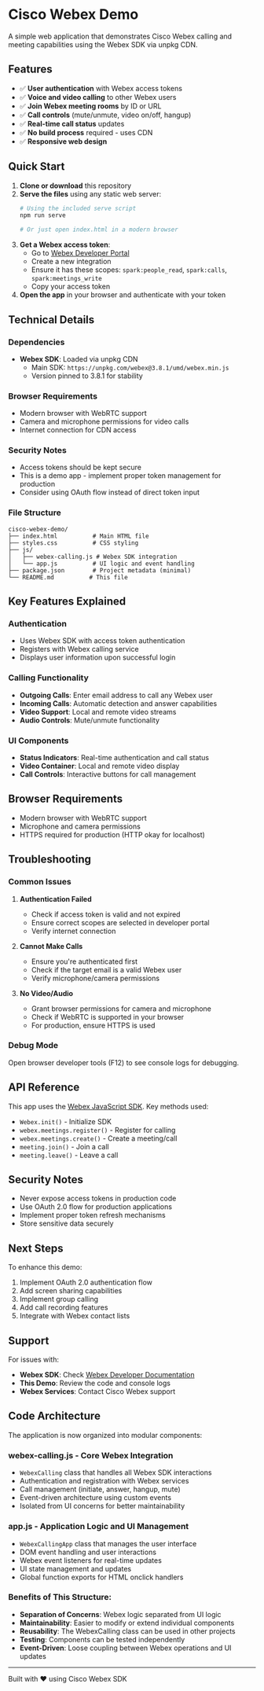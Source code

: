 # Cisco Webex Demo

A simple web application that demonstrates Cisco Webex calling and meeting capabilities using the Webex SDK via unpkg CDN.

## Features

- ✅ **User authentication** with Webex access tokens
- ✅ **Voice and video calling** to other Webex users
- ✅ **Join Webex meeting rooms** by ID or URL
- ✅ **Call controls** (mute/unmute, video on/off, hangup)
- ✅ **Real-time call status** updates
- ✅ **No build process** required - uses CDN
- ✅ **Responsive web design**

## Quick Start

1. **Clone or download** this repository
2. **Serve the files** using any static web server:
   ```bash
   # Using the included serve script
   npm run serve
   
   # Or just open index.html in a modern browser
   ```
3. **Get a Webex access token**:
   - Go to [Webex Developer Portal](https://developer.webex.com)
   - Create a new integration
   - Ensure it has these scopes: `spark:people_read`, `spark:calls`, `spark:meetings_write`
   - Copy your access token
4. **Open the app** in your browser and authenticate with your token

## Technical Details

### Dependencies
- **Webex SDK**: Loaded via unpkg CDN
  - Main SDK: `https://unpkg.com/webex@3.8.1/umd/webex.min.js`
  - Version pinned to 3.8.1 for stability

### Browser Requirements
- Modern browser with WebRTC support
- Camera and microphone permissions for video calls
- Internet connection for CDN access

### Security Notes
- Access tokens should be kept secure
- This is a demo app - implement proper token management for production
- Consider using OAuth flow instead of direct token input

### File Structure
```
cisco-webex-demo/
├── index.html          # Main HTML file
├── styles.css          # CSS styling
├── js/
│   ├── webex-calling.js # Webex SDK integration
│   └── app.js          # UI logic and event handling
├── package.json        # Project metadata (minimal)
└── README.md          # This file
```

## Key Features Explained

### Authentication
- Uses Webex SDK with access token authentication
- Registers with Webex calling service
- Displays user information upon successful login

### Calling Functionality
- **Outgoing Calls**: Enter email address to call any Webex user
- **Incoming Calls**: Automatic detection and answer capabilities
- **Video Support**: Local and remote video streams
- **Audio Controls**: Mute/unmute functionality

### UI Components
- **Status Indicators**: Real-time authentication and call status
- **Video Container**: Local and remote video display
- **Call Controls**: Interactive buttons for call management

## Browser Requirements

- Modern browser with WebRTC support
- Microphone and camera permissions
- HTTPS required for production (HTTP okay for localhost)

## Troubleshooting

### Common Issues

1. **Authentication Failed**
   - Check if access token is valid and not expired
   - Ensure correct scopes are selected in developer portal
   - Verify internet connection

2. **Cannot Make Calls**
   - Ensure you're authenticated first
   - Check if the target email is a valid Webex user
   - Verify microphone/camera permissions

3. **No Video/Audio**
   - Grant browser permissions for camera and microphone
   - Check if WebRTC is supported in your browser
   - For production, ensure HTTPS is used

### Debug Mode

Open browser developer tools (F12) to see console logs for debugging.

## API Reference

This app uses the [Webex JavaScript SDK](https://webex.github.io/webex-js-sdk/). Key methods used:

- `Webex.init()` - Initialize SDK
- `webex.meetings.register()` - Register for calling
- `webex.meetings.create()` - Create a meeting/call
- `meeting.join()` - Join a call
- `meeting.leave()` - Leave a call

## Security Notes

- Never expose access tokens in production code
- Use OAuth 2.0 flow for production applications
- Implement proper token refresh mechanisms
- Store sensitive data securely

## Next Steps

To enhance this demo:

1. Implement OAuth 2.0 authentication flow
2. Add screen sharing capabilities
3. Implement group calling
4. Add call recording features
5. Integrate with Webex contact lists

## Support

For issues with:
- **Webex SDK**: Check [Webex Developer Documentation](https://developer.webex.com/docs)
- **This Demo**: Review the code and console logs
- **Webex Services**: Contact Cisco Webex support

## Code Architecture

The application is now organized into modular components:

### **webex-calling.js** - Core Webex Integration
- `WebexCalling` class that handles all Webex SDK interactions
- Authentication and registration with Webex services
- Call management (initiate, answer, hangup, mute)
- Event-driven architecture using custom events
- Isolated from UI concerns for better maintainability

### **app.js** - Application Logic and UI Management
- `WebexCallingApp` class that manages the user interface
- DOM event handling and user interactions
- Webex event listeners for real-time updates
- UI state management and updates
- Global function exports for HTML onclick handlers

### Benefits of This Structure:
- **Separation of Concerns**: Webex logic separated from UI logic
- **Maintainability**: Easier to modify or extend individual components
- **Reusability**: The WebexCalling class can be used in other projects
- **Testing**: Components can be tested independently
- **Event-Driven**: Loose coupling between Webex operations and UI updates

---

Built with ❤️ using Cisco Webex SDK
